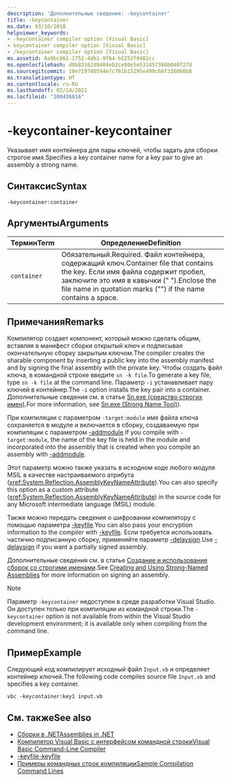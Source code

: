 ```yaml
---
description: 'Дополнительные сведения: -keycontainer'
title: -keycontainer
ms.date: 03/10/2018
helpviewer_keywords:
- -keycontainer compiler option [Visual Basic]
- keycontainer compiler option [Visual Basic]
- /keycontainer compiler option [Visual Basic]
ms.assetid: 6a9bc861-1752-4db1-9f64-b5252f0482cc
ms.openlocfilehash: d8b83162d9404eb2ce80e5e531457360b040f27d
ms.sourcegitcommit: 10e719780594efc781b15295e499c66f316068b8
ms.translationtype: HT
ms.contentlocale: ru-RU
ms.lasthandoff: 02/14/2021
ms.locfileid: "100436816"
---
```

# <a name="-keycontainer"></a><span data-ttu-id="45d67-103">-keycontainer</span><span class="sxs-lookup"><span data-stu-id="45d67-103">-keycontainer</span></span>

<span data-ttu-id="45d67-104">Указывает имя контейнера для пары ключей, чтобы задать для сборки строгое имя.</span><span class="sxs-lookup"><span data-stu-id="45d67-104">Specifies a key container name for a key pair to give an assembly a strong name.</span></span>  
  
## <a name="syntax"></a><span data-ttu-id="45d67-105">Синтаксис</span><span class="sxs-lookup"><span data-stu-id="45d67-105">Syntax</span></span>  
  
```console  
-keycontainer:container  
```  
  
## <a name="arguments"></a><span data-ttu-id="45d67-106">Аргументы</span><span class="sxs-lookup"><span data-stu-id="45d67-106">Arguments</span></span>  
  
|<span data-ttu-id="45d67-107">Термин</span><span class="sxs-lookup"><span data-stu-id="45d67-107">Term</span></span>|<span data-ttu-id="45d67-108">Определение</span><span class="sxs-lookup"><span data-stu-id="45d67-108">Definition</span></span>|  
|---|---|  
|`container`|<span data-ttu-id="45d67-109">Обязательный.</span><span class="sxs-lookup"><span data-stu-id="45d67-109">Required.</span></span> <span data-ttu-id="45d67-110">Файл контейнера, содержащий ключ.</span><span class="sxs-lookup"><span data-stu-id="45d67-110">Container file that contains the key.</span></span> <span data-ttu-id="45d67-111">Если имя файла содержит пробел, заключите это имя в кавычки (" ").</span><span class="sxs-lookup"><span data-stu-id="45d67-111">Enclose the file name in quotation marks ("") if the name contains a space.</span></span>|  
  
## <a name="remarks"></a><span data-ttu-id="45d67-112">Примечания</span><span class="sxs-lookup"><span data-stu-id="45d67-112">Remarks</span></span>  

 <span data-ttu-id="45d67-113">Компилятор создает компонент, который можно сделать общим, вставляя в манифест сборки открытый ключ и подписывая окончательную сборку закрытым ключом.</span><span class="sxs-lookup"><span data-stu-id="45d67-113">The compiler creates the sharable component by inserting a public key into the assembly manifest and by signing the final assembly with the private key.</span></span> <span data-ttu-id="45d67-114">Чтобы создать файл ключа, в командной строке введите `sn -k file`.</span><span class="sxs-lookup"><span data-stu-id="45d67-114">To generate a key file, type `sn -k file` at the command line.</span></span> <span data-ttu-id="45d67-115">Параметр `-i` устанавливает пару ключей в контейнер.</span><span class="sxs-lookup"><span data-stu-id="45d67-115">The `-i` option installs the key pair into a container.</span></span> <span data-ttu-id="45d67-116">Дополнительные сведения см. в статье [Sn.exe (средство строгих имен)](../../../framework/tools/sn-exe-strong-name-tool.md).</span><span class="sxs-lookup"><span data-stu-id="45d67-116">For more information, see [Sn.exe (Strong Name Tool)](../../../framework/tools/sn-exe-strong-name-tool.md)).</span></span>  
  
 <span data-ttu-id="45d67-117">При компиляции с параметром `-target:module` имя файла ключа сохраняется в модуле и включается в сборку, создаваемую при компиляции с параметром [-addmodule](addmodule.md).</span><span class="sxs-lookup"><span data-stu-id="45d67-117">If you compile with `-target:module`, the name of the key file is held in the module and incorporated into the assembly that is created when you compile an assembly with [-addmodule](addmodule.md).</span></span>  
  
 <span data-ttu-id="45d67-118">Этот параметр можно также указать в исходном коде любого модуля MSIL в качестве настраиваемого атрибута (<xref:System.Reflection.AssemblyKeyNameAttribute>).</span><span class="sxs-lookup"><span data-stu-id="45d67-118">You can also specify this option as a custom attribute (<xref:System.Reflection.AssemblyKeyNameAttribute>) in the source code for any Microsoft intermediate language (MSIL) module.</span></span>  
  
 <span data-ttu-id="45d67-119">Также можно передать сведения о шифровании компилятору с помощью параметра [-keyfile](keyfile.md).</span><span class="sxs-lookup"><span data-stu-id="45d67-119">You can also pass your encryption information to the compiler with [-keyfile](keyfile.md).</span></span> <span data-ttu-id="45d67-120">Если требуется использовать частично подписанную сборку, применяйте параметр [-delaysign](delaysign.md).</span><span class="sxs-lookup"><span data-stu-id="45d67-120">Use [-delaysign](delaysign.md) if you want a partially signed assembly.</span></span>  
  
 <span data-ttu-id="45d67-121">Дополнительные сведения см. в статье [Создание и использование сборок со строгими именами](../../../standard/assembly/create-use-strong-named.md).</span><span class="sxs-lookup"><span data-stu-id="45d67-121">See [Creating and Using Strong-Named Assemblies](../../../standard/assembly/create-use-strong-named.md) for more information on signing an assembly.</span></span>  
  
> [!NOTE]
> <span data-ttu-id="45d67-122">Параметр `-keycontainer` недоступен в среде разработки Visual Studio. Он доступен только при компиляции из командной строки.</span><span class="sxs-lookup"><span data-stu-id="45d67-122">The `-keycontainer` option is not available from within the Visual Studio development environment; it is available only when compiling from the command line.</span></span>  
  
## <a name="example"></a><span data-ttu-id="45d67-123">Пример</span><span class="sxs-lookup"><span data-stu-id="45d67-123">Example</span></span>  

 <span data-ttu-id="45d67-124">Следующий код компилирует исходный файл `Input.vb` и определяет контейнер ключей.</span><span class="sxs-lookup"><span data-stu-id="45d67-124">The following code compiles source file `Input.vb` and specifies a key container.</span></span>  
  
```console  
vbc -keycontainer:key1 input.vb  
```  
  
## <a name="see-also"></a><span data-ttu-id="45d67-125">См. также</span><span class="sxs-lookup"><span data-stu-id="45d67-125">See also</span></span>

- [<span data-ttu-id="45d67-126">Сборки в .NET</span><span class="sxs-lookup"><span data-stu-id="45d67-126">Assemblies in .NET</span></span>](../../../standard/assembly/index.md)
- [<span data-ttu-id="45d67-127">Компилятор Visual Basic с интерфейсом командной строки</span><span class="sxs-lookup"><span data-stu-id="45d67-127">Visual Basic Command-Line Compiler</span></span>](index.md)
- [<span data-ttu-id="45d67-128">-keyfile</span><span class="sxs-lookup"><span data-stu-id="45d67-128">-keyfile</span></span>](keyfile.md)
- [<span data-ttu-id="45d67-129">Примеры командных строк компиляции</span><span class="sxs-lookup"><span data-stu-id="45d67-129">Sample Compilation Command Lines</span></span>](sample-compilation-command-lines.md)
